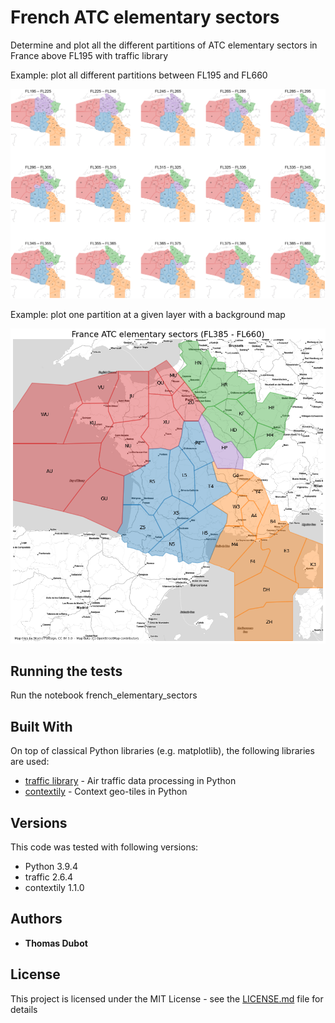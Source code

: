 # French ATC elementary sectors

Determine and plot all the different partitions of ATC elementary sectors in France above FL195 with traffic library



Example: plot all different partitions between FL195 and FL660 

![all_partitions](all_partitions.png)



Example: plot one partition at a given layer with a background map

![partition](partition.png)


## Running the tests

Run the notebook french_elementary_sectors 


## Built With

On top of classical Python libraries (e.g. matplotlib), the following libraries are used:
* [traffic library](https://github.com/xoolive/traffic) - Air traffic data processing in Python
* [contextily](https://github.com/darribas/contextily) - Context geo-tiles in Python

## Versions

This code was tested with following versions:
* Python 3.9.4
* traffic 2.6.4
* contextily 1.1.0


## Authors

* **Thomas Dubot** 

## License

This project is licensed under the MIT License - see the [LICENSE.md](LICENSE.md) file for details






